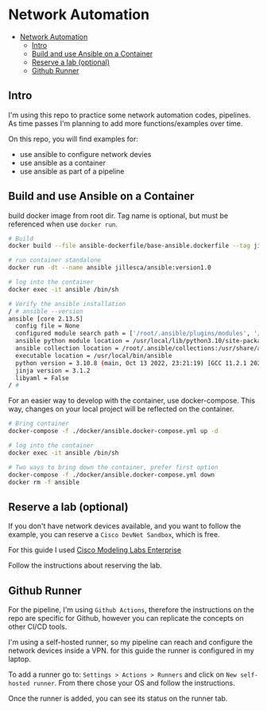 # Network Automation

- [Network Automation](#network-automation)
  - [Intro](#intro)
  - [Build and use Ansible on a Container](#build-and-use-ansible-on-a-container)
  - [Reserve a lab (optional)](#reserve-a-lab-optional)
  - [Github Runner](#github-runner)

## Intro

I'm using this repo to practice some network automation codes, pipelines. As time passes I'm planning to add more functions/examples over time.

On this repo, you will find examples for:

- use ansible to configure network devies
- use ansible as a container
- use ansible as part of a pipeline

## Build and use Ansible on a Container

build docker image from root dir. Tag name is optional, but must be referenced when use `docker run`.

```bash
# Build
docker build --file ansible-dockerfile/base-ansible.dockerfile --tag jillesca/ansible:version1.0 .

# run container standalone
docker run -dt --name ansible jillesca/ansible:version1.0

# log into the container
docker exec -it ansible /bin/sh

# Verify the ansible installation
/ # ansible --version
ansible [core 2.13.5]
  config file = None
  configured module search path = ['/root/.ansible/plugins/modules', '/usr/share/ansible/plugins/modules']
  ansible python module location = /usr/local/lib/python3.10/site-packages/ansible
  ansible collection location = /root/.ansible/collections:/usr/share/ansible/collections
  executable location = /usr/local/bin/ansible
  python version = 3.10.8 (main, Oct 13 2022, 23:21:19) [GCC 11.2.1 20220219]
  jinja version = 3.1.2
  libyaml = False
/ #
```

For an easier way to develop with the container, use docker-compose. This way, changes on your local project will be reflected on the container.

```bash
# Bring container
docker-compose -f ./docker/ansible.docker-compose.yml up -d

# log into the container
docker exec -it ansible /bin/sh

# Two ways to bring down the container, prefer first option
docker-compose -f ./docker/ansible.docker-compose.yml down
docker rm -f ansible
```

## Reserve a lab (optional)

If you don't have network devices available, and you want to follow the example, you can reserve a `Cisco DevNet Sandbox`, which is free.

For this guide I used [Cisco Modeling Labs Enterprise](https://developer.cisco.com/docs/sandbox/#!networking/networking-overview)

Follow the instructions about reserving the lab.

## Github Runner

For the pipeline, I'm using `Github Actions`, therefore the instructions on the repo are specific for Github, however you can replicate the concepts on other CI/CD tools.

I'm using a self-hosted runner, so my pipeline can reach and configure the network devices inside a VPN. for this guide the runner is configured in my laptop.

To add a runner go to:
`Settings > Actions > Runners` and click on `New self-hosted runner`. From there chose your OS and follow the instructions.

Once the runner is added, you can see its status on the runner tab.
